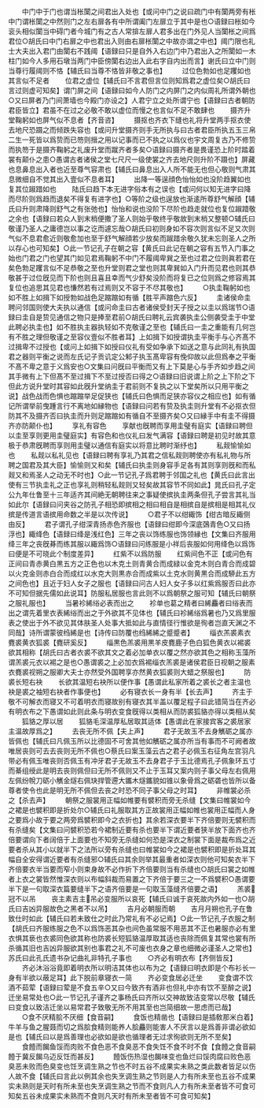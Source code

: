 <!-- { "loadSidebar": true } -->
　　中门中于门也谓当枨闑之间君出入处也【或问中门之说曰疏门中有闑两旁有枨中门谓枨闑之中然则门之左右扉各有中所谓阖门左扉立于其中是也○语録曰枨如今衮头相似闑当中碍门者今城门有之古人常揜左扉人君多出在门外见人当闑枨之间爲君位○胡氏曰中门右扉之中也君出入则由右扉枨闑之中故亦谓之中也】阈门限也礼士大夫出入君门由闑右不践阈【语録曰只是自外入右边门中乃君出入之所闑如一木柱门如今人多用石墩当两门中臣傍闑右边出入此右字自内出而言】谢氏曰立中门则当尊行履阈则不恪【辅氏曰当尊不恪皆非敬之事也】
　　过位色勃如也足躩如也其言似不足者
　　位君之虚位【辅氏曰不言君但言位则知爲君之虚位矣○胡氏曰言过则虚可知矣】谓门屏之间【语録曰如今人防门之内屏门之内似周礼所谓外朝也○又曰屏者乃门间萧墙也今殿门亦设之】人君宁立之处所谓宁也【语録曰古者朝防君臣皆立】君虽不在过之必敬不敢以虚位而慢之也言似不足不敢肆也
　　摄齐升堂鞠躬如也屏气似不息者【齐音咨】
　　摄抠也齐衣下缝也礼将升堂两手抠衣使去地尺恐蹑之而倾跌失容也【或问升堂摄齐则手无所执与曰古者君臣所执五玉三帛二生一死皆以爲贽而已笏则搢之用以记事而已不执之以爲仪也宇文周复古乃不修贽而执笏于是摄齐鞠躬之礼废升堂而蹴齐者多矣○语録曰摄齐者是畏谨恐上阶时踏着裳有颠仆之患○愚谓古者诸侯之堂七尺尺一级使裳之齐去地尺则升阶不蹑也】屏藏也息鼻息出入者也近至尊气容肃也【辅氏曰鼻息出入人所不能无也但心敬则气肃其息微细自不觉其出入壹似不息者耳】
　　出降一等逞顔色怡怡如也没阶趋翼如也复其位踧踖如也
　　陆氏曰趋下本无进字俗本有之误也【或问何以知无进字曰降而尽阶则爲趋而退矣不得复有进字也】○等阶之级也逞放也渐逺所尊舒气解顔【辅氏曰升则肃降则舒气之有张弛也】怡怡和说也没阶下尽阶也趋走就位也复位踧踖敬之余也【语録曰若众人到末梢便撒了圣人则始乎敬终乎敬故到末梢又整顿○辅氏曰敬谨乃圣人之庸德岂以事之讫而遽忘哉○胡氏曰初则身如不容次则言似不足又次则气似不息君愈近则敬愈加也至于舒气解顔若少放矣而踧踖余敬久犹未忘则圣人之所以存心也可知矣】○此一节记孔子在朝之容【黄氏曰此记在朝之容有五节入门事之始也门君之门也望其门如见君焉鞠躬不中门不履阈卑巽之至也过君之位则眞若君在矣色勃足躩言似不足恭敬之至也升堂则君之堂也则其卑巽如入门升而见君也则其恭敬甚于过位旣见而下阶也则且喜且幸而气少舒矣没阶而将复已之位则爲之修容焉其复位也追思其见君也慊然若有过焉则又不容于不尽其敬也】
　　○执圭鞠躬如也如不胜上如揖下如授勃如战色足蹜蹜如有循【胜平声蹜色六反】
　　圭诸侯命圭聘问邻国则使大夫执以通信【或问命圭曰古者诸侯受封天子授之以圭以爲瑞节○语録曰圭自是贽见通信之物只是捧至君前○胡氏曰聘礼云宾袭执圭公侧袭受圭于中堂此聘必执圭也】如不胜执主器执轻如不克敬谨之至也【辅氏曰一圭之重能有几何岂有不胜之理但敬谨之至容仪壹似不胜者耳】上如揖下如授谓执圭平衡手与心齐髙不过揖卑不过授也【或问上如揖下如授曰仪礼有受如争承下如送之意与此同礼有执国君之器则平衡之说而左氏记子贡讥定公邾子执玉髙卑容有俛仰故以此但爲奉之平衡不髙不卑之意于义爲安也○文集曰问旣曰平衡而又有上下莫是心与手齐如步趋之间其手微有上下但髙不至过揖下不至过授否曰得之○语録曰旧说谓上阶之上下阶之下但此方说升堂时其容如此旣升堂纳圭于君前则不复执之以下堂矣所以只用平衡之说】战色战而色惧也蹜蹜举足促狭也【辅氏曰色惧而足狭亦容仪之相应也】如有循记所谓举前曳踵言行不离地如縁物也【语録曰问若有贽及执圭则升堂有不必抠衣但防其不及摄齐否曰执圭而升则足蹜蹜如有循自不至摄齐矣○又曰縁手中有圭不得摄齐亦防颠仆也】
　　享礼有容色
　　享献也旣聘而享用圭璧有庭实【语録曰聘但以圭至享则更用圭璧庭实】有容色和也仪礼曰发气满容【语録曰聘是初见时故其意极于恭肃旣聘而享则用圭璧以通信有庭实以将意比聘时渐纾也】
　　私觌愉愉如也
　　私觌以私礼见也【语録曰聘有享礼乃其君之信私觌则聘使亦有私礼物与所聘之国君及其大臣】愉愉则又和矣【辅氏曰执圭则身容手足各有其则享则旣和而私觌又和焉圣人之动无不时也】○此一节记孔子爲君聘于邻国之礼也【黄氏曰此言出使有三节执圭礼之正也享礼则稍轻私觌则又轻矣故其容节不同如此】晁氏曰孔子定公九年仕鲁至十三年适齐其间絶无朝聘往来之事疑使摈执圭两条但孔子尝言其礼当如此尔【语録曰问夹谷之防孔子相恐即摈相之相曰相自是相摈自是摈相是相其礼仪摈是传道言语摈用命数之半是以次传说】
　　○君子不以绀緅饰【绀古暗反緅侧由反】
　　君子谓孔子绀深青扬赤色齐服也【语録曰绀即今深底鵶青色○又曰扬浮也】緅绛色【语録曰绛是浅红色】三年之丧以饰练服也饰领縁也【文集曰齐服用绛三年之丧旣朞而练其服以緅爲饰○语録曰问练服是小祥后丧服如何用绛色以爲饰曰便是不可晓此个制度差异】
　　红紫不以爲防服
　　红紫间色不正【或问色有正间曰青赤黄白黒五方之正色也以木克土则青黄合而成緑以金克木则白青合而成碧以火克金则赤白合而成红以水克大则黒赤合而成紫以土克水则黄黒合而成駵此五方之间色也】且近于妇人女子之服也【语録曰问古人妇人女子多以红紫爲服否曰此亦不可知但据先儒如此说耳】防服私居服也言此则不以爲朝祭之服可知【辅氏曰朝祭之服礼服也】
　　当暑袗絺绤必表而出之
　　袗单也葛之精者曰絺麤者曰绤表而出之谓先着里衣表絺绤而出之于外欲其不见体也【辅氏曰袗絺绤爲暑也乃又爲里服表之使出于外不欲见其体肤圣人处事大抵如此与直情径行惟欲是徇者岂直天渊之不同哉】诗所谓蒙彼绉絺是也【诗传曰防覆也绉絺絺之蹙蹙者】
　　缁衣羔裘素衣麑裘黄衣狐裘【麑研奚反】
　　缁黒色羔裘用黒羊皮麑鹿子色白狐色黄衣以裼裘欲其相称【胡氏曰古者衣裘不欲其文之着必加单衣以覆之然亦欲其色之相称玉藻所谓羔裘元衣以裼之是也○愚谓裘之上必加衣爲裼缁衣羔裘是诸侯君臣日视朝之服素衣麑裘视朔之服卿大夫士亦然受外国聘享亦然黄衣狐裘则大蜡之祭服也】
　　防裘长短右袂
　　长欲其温短右袂所以便作事【愚谓此私家所着之裘长之者主温也袂是裘之袖短右袂者作事便也】
　　必有寝衣长一身有半【长去声】
　　齐主于敬不可解衣而寝又不可着明衣而寝故别有寝衣其半盖以覆足程子曰此错简当在齐必有明衣布之下愚谓如此则此条与明衣变食旣得以类相从而防裘狐貉亦得以类相从矣
　　狐貉之厚以居
　　狐貉毛深温厚私居取其适体【愚谓此在家接宾客之裘居家主温故厚爲之】
　　去丧无所不佩【夫上声】
　　君子无故玉不去身觽砺之属亦皆佩也【辅氏曰凡佩玉所以比德固不可舍其他如觽砺之属亦所当有事而不可阙者故唯居丧则可去去丧则无所不佩也○蔡氏曰案玉藻云古之君子必佩玉右征角左宫羽凡带必有佩玉唯丧则否佩玉有冲牙君子无故玉不去身君子于玉比德焉孔子佩象环五寸而綦组绶此是明去丧则佩但曰无所不佩则又不止于玉耳又案内则子事父母左右佩用左佩纷帨刀砺小觽金燧右佩玦捍管遰大鑴木燧鑴貌如锥以象骨爲之砺砻也皆所以备尊者使令也此是明无所不佩但去丧之时恐不同子事父母之时耳】
　　非帷裳必杀之【杀去声】
　　朝祭之服裳用正幅如帷要有襞积而旁无杀缝【文集曰帷裳如今之裙是也襞积即是折处尔○辅氏曰礼服取其方正故裳用正幅如帷也裳用正幅而人身之要爲小故于要之两旁爲襞积即今之衣折也】其余若深衣要半下齐倍要则无襞积而有杀缝矣【文集曰问襞积恐若今裙制近要有杀也要半下谓近要者狭半放下面齐也齐倍要谓向下者阔倍于上面要也不知旁无杀缝如何恐是深衣之制裳下面是裁布爲之近要者杀从其小以就半下之法所以旁有杀缝也曰帷裳如今之裙是也襞积即是折处耳其幅自全安得谓近要者有杀缝邪○辅氏曰其余则举其最重者如深衣则他可知矣衣半下齐倍要衣半当要而窄小则束身故不必作折下齐倍要则当有杀缝也○胡氏曰裳之如帷者上衣之裳皆然惟深衣则以布幅斜裁而易置之下齐倍于要三之一不爲襞积○愚谓要半下是一句取深衣篇要缝半下之语齐倍要是一句取玉藻缝齐倍要之语】
　　羔裘冠不以吊
　　丧主素吉主吊必变服所以哀死【辅氏曰诚于哀死故内外如一也○胡氏曰吉凶异服故色之黑者不以吊】
　　吉月必朝服而朝
　　吉月月朔也孔子在鲁致仕时如此【辅氏曰若未致仕之时此乃常礼有不必记焉】○此一节记孔子衣服之制【胡氏曰齐服练服之色不以爲饰恶其杂也间色虽常服不用恶其不正也暑服亦必有里衣惧其亵也衣裘同色欲其称也防裘长短狐貉温厚取其适也丧除而佩复其常也裳有所杀循其旧也吉凶异服欲其别也事君之礼不可废也衣身之章也细微必谨圣人之常也】苏氏曰此孔氏遗书杂记曲礼非特孔子事也
　　○齐必有明衣布【齐侧皆反】
　　齐必沐浴浴竟即着明衣所以明洁其体也以布为之【语録曰明衣即是个布衫长一身有半欲以蔽足耳】此下脱前章寝衣一简
　　齐必变食居必迁坐
　　变食谓不饮酒不茹荤【语録曰荤是不食五辛○又曰今致齐有酒非也但礼中亦有饮不至醉之说】迁坐易常处也○此一节记孔子谨齐之事杨氏曰齐所以交神故致洁变常以尽敬【辅氏曰变食以致洁迁坐以易常君子致敬无所不用其至也岂简细故一思虑而已哉】
　　○食不厌精脍不厌细【食音嗣】
　　食饭也精凿也【语録曰是插敎那米白着】牛羊与鱼之腥聂而切之爲脍食精则能养人脍麤则能害人不厌言以是爲善非谓必欲如是也【辅氏曰以是爲善理也必欲如是欲也循理者无过求徇欲则无所不至矣】
　　食饐而餲鱼馁而肉败不食色恶不食臭恶不食失饪不食不时不食【食饐之食音嗣饐于冀反餲乌迈反饪而甚反】
　　饐饭伤热湿也餲味变也鱼烂曰馁肉腐曰败色恶臭恶未败而色臭变也饪烹调生熟之节也不时五谷不成果实未熟之类此数者皆足以伤人故不食【辅氏曰言此以例其余也失烹调生熟之节则是人力有所未至也五谷不成果实未熟则是天时有所未至也失烹调生熟之节而不食则凡人力有所未至者皆不可食可知矣五谷未成果实未熟而不食则凡天时有所未至者皆不可食可知矣】
